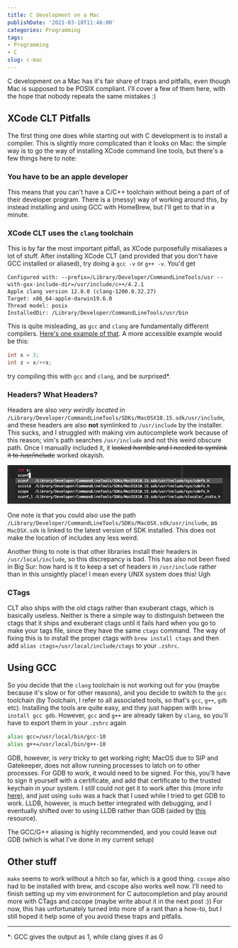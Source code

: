 ```yaml
---
title: C development on a Mac
publishDate: '2021-03-18T11:46:00'
categories: Programming
tags:
- Programming
- C
slug: c-mac
---
```


C development on a Mac has it's fair share of traps and pitfalls, even though
Mac is supposed to be POSIX compliant. I'll cover a few of them here, with the
hope that nobody repeats the same mistakes :)

## XCode CLT Pitfalls

The first thing one does while starting out with C development is to install
a compiler. This is slightly more complicated than it looks on Mac: the simple
way is to go the way of installing XCode command line tools, but there's a few
things here to note:

### You have to be an apple developer
This means that you can't have a C/C++ toolchain without being a part of
of their developer program. There is a (messy) way of working around this, by instead
installing and using GCC with HomeBrew, but I'll get to that in a minute. 

### XCode CLT uses the `clang` toolchain
This is by far the most important pitfall, as XCode purposefully misaliases 
a lot of stuff. After installing XCode CLT (and provided that you don't have
GCC installed or aliased), try doing a `gcc -v` or `g++ -v`. You'd get
```text
Configured with: --prefix=/Library/Developer/CommandLineTools/usr --with-gxx-include-dir=/usr/include/c++/4.2.1
Apple clang version 12.0.0 (clang-1200.0.32.27)
Target: x86_64-apple-darwin19.6.0
Thread model: posix
InstalledDir: /Library/Developer/CommandLineTools/usr/bin
```
This is quite misleading, as `gcc` and `clang` are fundamentally different 
compilers. [Here's one example of that](https://stackoverflow.com/questions/25745759/clang-vs-gcc-vs-msvc-template-conversion-operator-which-compiler-is-right/25758367#25758367).
A more accessible example would be this:
```c
int x = 3;
int z = x/++x;
```
try compiling this with `gcc` and `clang`, and be surprised\*.

### Headers? What Headers?
Headers are also *very weirdly located* in `/Library/Developer/CommandLineTools/SDKs/MacOSX10.15.sdk/usr/include`,
and these headers are also **not** symlinked to `/usr/include` by the installer.
This sucks, and I struggled with making vim autocomplete work because of this
reason; vim's path searches `/usr/include` and not this weird obscure path.
Once I manually included it, it <strike>looked horrible and I needed to symlink it
to /usr/include</strike> worked okayish.

![image](/articles/2021/res/vim_autocomp.png)

One note is that you could also use the path `/Library/Developer/CommandLineTools/SDKs/MacOSX.sdk/usr/include`,
as `MacOSX.sdk` is linked to the latest version of SDK installed. This does not
make the location of includes any less weird. 

Another thing to note is that other libraries install their headers in `/usr/local/include`,
so this discrepancy is bad. This has also not been fixed in Big Sur: how hard
is it to keep a set of headers in `/usr/include` rather than in this unsightly
place! I mean every UNIX system does this! Ugh

### CTags

CLT also ships with the old ctags rather than exuberant ctags, which is basically
useless. Neither is there a simple way to distinguish between the ctags that
it ships and exuberant ctags until it fails hard when you go to make your tags
file, since they have the same `ctags` command. The way of fixing this is to 
install the proper ctags with `brew install ctags` and then add 
`alias ctags=/usr/local/include/ctags` to your `.zshrc`.

## Using GCC

So you decide that the `clang` toolchain is not working out for you (maybe because
it's slow or for other reasons), and you decide to switch to the `gcc` toolchain
(by Toolchain, I refer to all associated tools, so that's `gcc`, `g++`, `gdb` etc).
Installing the tools are quite easy, and they just happen with 
`brew install gcc gdb`. However, `gcc` and `g++` are already taken by `clang`,
so you'll have to export them in your `.zshrc` again
```bash
alias gcc=/usr/local/bin/gcc-10
alias g++=/usr/local/bin/g++-10
```

GDB, however, is *very* tricky to get working right; MacOS due to SIP and 
Gatekeeper, does not allow running processes to latch on to other processes.
For GDB to work, it would need to be signed. For this, you'll have to sign
it yourself with a certificate, and add that certificate to the trusted
keychain in your system. I *still* could not get it to work after this (more
info [here](https://dev.to/jasonelwood/setup-gdb-on-macos-in-2020-489k)), and 
just using `sudo` was a hack that I used while I tried to get GDB to work. 
LLDB, however, is much better integrated with debugging, and I eventually
shifted over to using LLDB rather than GDB (aided by [this](https://lldb.llvm.org/use/map.html)
resource). 

The GCC/G++ aliasing is highly recommended, and you could leave out GDB (which
is what I've done in my current setup)

## Other stuff

`make` seems to work without a hitch so far, which is a good thing. `cscope` 
also had to be installed with brew, and cscope also works well now. I'll need 
to finish setting up my vim environment for C autocompletion and play around
more with CTags and cscope (maybe write about it in the next post :)) For 
now, this has unfortunately turned into more of a rant than a how-to, but I
still hoped it help some of you avoid these traps and pitfalls.

-----------

\*: GCC gives the output as 1, while clang gives it as 0
